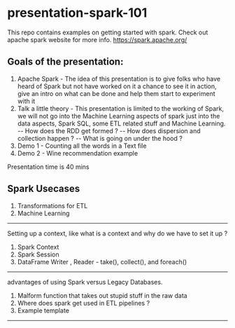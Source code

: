 # presentation-spark-101
This repo contains examples on getting started with spark. Check out apache spark website for more info. https://spark.apache.org/

## Goals of the presentation:
1. Apache Spark - The idea of this presentation is to give folks who have heard of Spark but not have worked on it a chance to see it in action, give an intro on what can be done and help them start to experiment with it
2. Talk a little theory - This presentation is limited to the working of Spark, we will not go into the Machine Learning aspects of spark just into the data aspects, Spark SQL, some ETL related stuff and Machine Learning. 
    -- How does the RDD get formed ?
    -- How does dispersion and collection happen ?
    -- What is going on under the hood ?
3. Demo 1 - Counting all the words in a Text file
4. Demo 2 - Wine recommendation example

Presentation time is 40 mins

## Spark Usecases
1. Transformations for ETL
2. Machine Learning
-----
Setting up a context, like what is a context and why do we have to set it up ?
1) Spark Context
2) Spark Session
3) DataFrame Writer , Reader -  take(), collect(), and foreach()
-----
advantages of using Spark versus Legacy Databases.
1) Malform function that takes out stupid stuff in the raw data
2) Where does spark get used in ETL pipelines ?
3) Example template
-------
